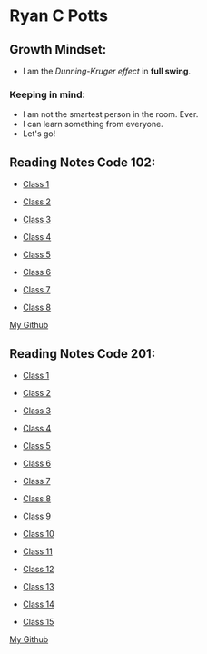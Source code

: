 # Ryan C Potts

## Growth Mindset:
- I am the *Dunning-Kruger effect* in **full swing**.

### Keeping in mind:
- I am not the smartest person in the room. Ever.
- I can learn something from everyone.
- Let's go!

## Reading Notes Code 102:

- [Class 1](./code-102/class-01.md)

- [Class 2](./code-102/class-02.md)

- [Class 3](./code-102/class-03.md)

- [Class 4](./code-102/class-04.md)

- [Class 5](./code-102/class-05.md)

- [Class 6](./code-102/class-06.md)

- [Class 7](./code-102/class-07.md)

- [Class 8](./code-102/class-08.md)


[My Github](https://github.com/RyanCPotts/)


## Reading Notes Code 201:

- [Class 1](./code-201/class-01.md)

- [Class 2](./code-201/class-02.md)

- [Class 3](./code-201/class-03.md)

- [Class 4](./code-201/class-04.md)

- [Class 5](./code-201/class-05.md)

- [Class 6](./code-201/class-06.md)

- [Class 7](./code-201/class-07.md)

- [Class 8](./code-201/class-08.md)

- [Class 9](./code-201/class-09.md)

- [Class 10](./code-201/class-010.md)

- [Class 11](./code-201/class-011.md)

- [Class 12](./code-201/class-012.md)

- [Class 13](./code-201/class-013.md)

- [Class 14](./code-201/class-014.md)

- [Class 15](./code-201/class-015.md)

[My Github](https://github.com/RyanCPotts/)

